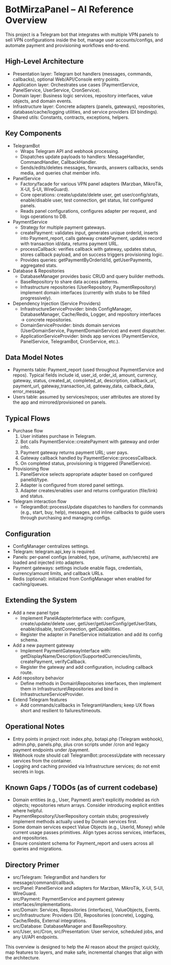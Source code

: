 # BotMirzaPanel – AI Reference Overview

This project is a Telegram bot that integrates with multiple VPN panels to sell VPN configurations inside the bot, manage user accounts/configs, and automate payment and provisioning workflows end‑to‑end.

## High‑Level Architecture
- Presentation layer: Telegram bot handlers (messages, commands, callbacks), optional Web/API/Console entry points.
- Application layer: Orchestrates use cases (PaymentService, PanelService, UserService, CronService).
- Domain layer: Business logic services, repository interfaces, value objects, and domain events.
- Infrastructure layer: Concrete adapters (panels, gateways), repositories, database/cache/logging utilities, and service providers (DI bindings).
- Shared utils: Constants, contracts, exceptions, helpers.

## Key Components
- TelegramBot
  - Wraps Telegram API and webhook processing.
  - Dispatches update payloads to handlers: MessageHandler, CommandHandler, CallbackHandler.
  - Sends/edits/deletes messages, forwards, answers callbacks, sends media, and queries chat member info.
- PanelService
  - Factory/facade for various VPN panel adapters (Marzban, MikroTik, X‑UI, S‑UI, WireGuard).
  - Core operations: create/update/delete user, get user/config/stats, enable/disable user, test connection, get status, list configured panels.
  - Reads panel configurations, configures adapter per request, and logs operations to DB.
- PaymentService
  - Strategy for multiple payment gateways.
  - createPayment: validates input, generates unique orderId, inserts into Payment_report, calls gateway createPayment, updates record with transaction id/data, returns payment URL.
  - processCallback: verifies callback with gateway, updates status, stores callback payload, and on success triggers provisioning logic.
  - Provides queries: getPaymentByOrderId/Id, getUserPayments, aggregated stats.
- Database & Repositories
  - DatabaseManager provides basic CRUD and query builder methods.
  - BaseRepository to share data access patterns.
  - Infrastructure repositories (UserRepository, PaymentRepository) implement domain interfaces (currently with stubs to be filled progressively).
- Dependency Injection (Service Providers)
  - InfrastructureServiceProvider: binds ConfigManager, DatabaseManager, Cache/Redis, Logger, and repository interfaces → concrete repositories.
  - DomainServiceProvider: binds domain services (UserDomainService, PaymentDomainService) and event dispatcher.
  - ApplicationServiceProvider: binds app services (PaymentService, PanelService, TelegramBot, CronService, etc.).

## Data Model Notes
- Payments table: Payment_report (used throughout PaymentService and repos). Typical fields include id, user_id, order_id, amount, currency, gateway, status, created_at, completed_at, description, callback_url, payment_url, gateway_transaction_id, gateway_data, callback_data, error_message.
- Users table: assumed by services/repos; user attributes are stored by the app and mirrored/provisioned on panels.

## Typical Flows
- Purchase flow
  1) User initiates purchase in Telegram.
  2) Bot calls PaymentService::createPayment with gateway and order info.
  3) Payment gateway returns payment URL; user pays.
  4) Gateway callback handled by PaymentService::processCallback.
  5) On completed status, provisioning is triggered (PanelService).
- Provisioning flow
  1) PanelService selects appropriate adapter based on configured panelId/type.
  2) Adapter is configured from stored panel settings.
  3) Adapter creates/enables user and returns configuration (file/link) and status.
- Telegram interaction flow
  - TelegramBot::processUpdate dispatches to handlers for commands (e.g., start, buy, help), messages, and inline callbacks to guide users through purchasing and managing configs.

## Configuration
- ConfigManager centralizes settings.
- Telegram: telegram.api_key is required.
- Panels: per‑panel configs (enabled, type, url/name, auth/secrets) are loaded and injected into adapters.
- Payment gateways: settings include enable flags, credentials, currency/amount limits, and callback URLs.
- Redis (optional): initialized from ConfigManager when enabled for caching/queues.

## Extending the System
- Add a new panel type
  - Implement PanelAdapterInterface with: configure, create/update/delete user, getUser/getUserConfig/getUserStats, enable/disable, testConnection, getCapabilities.
  - Register the adapter in PanelService initialization and add its config schema.
- Add a new payment gateway
  - Implement PaymentGatewayInterface with: getDisplayName/Description/SupportedCurrencies/limits, createPayment, verifyCallback.
  - Register the gateway and add configuration, including callback route.
- Add repository behavior
  - Define methods in Domain\Repositories interfaces, then implement them in Infrastructure\Repositories and bind in InfrastructureServiceProvider.
- Extend Telegram features
  - Add commands/callbacks in Telegram\Handlers; keep UX flows short and resilient to failures/timeouts.

## Operational Notes
- Entry points in project root: index.php, botapi.php (Telegram webhook), admin.php, panels.php, plus cron scripts under /cron and legacy payment endpoints under /payment.
- Webhook route should call TelegramBot::processUpdate with necessary services from the container.
- Logging and caching provided via Infrastructure services; do not emit secrets in logs.

## Known Gaps / TODOs (as of current codebase)
- Domain entities (e.g., User, Payment) aren’t explicitly modeled as rich objects; repositories return arrays. Consider introducing explicit entities where helpful.
- PaymentRepository/UserRepository contain stubs; progressively implement methods actually used by Domain services first.
- Some domain services expect Value Objects (e.g., UserId, Money) while current usage passes primitives. Align types across services, interfaces, and repositories.
- Ensure consistent schema for Payment_report and users across all queries and migrations.

## Directory Primer
- src/Telegram: TelegramBot and handlers for message/command/callback.
- src/Panel: PanelService and adapters for Marzban, MikroTik, X‑UI, S‑UI, WireGuard.
- src/Payment: PaymentService and payment gateway interfaces/implementations.
- src/Domain: Services, Repositories (interfaces), ValueObjects, Events.
- src/Infrastructure: Providers (DI), Repositories (concrete), Logging, Cache/Redis, External integrations.
- src/Database: DatabaseManager and BaseRepository.
- src/User, src/Cron, src/Presentation: User service, scheduled jobs, and any UI/API endpoints.

This overview is designed to help the AI reason about the project quickly, map features to layers, and make safe, incremental changes that align with the architecture.